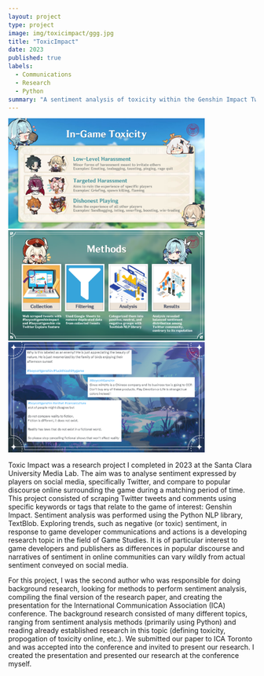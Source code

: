 ```yaml
---
layout: project
type: project
image: img/toxicimpact/ggg.jpg
title: "ToxicImpact"
date: 2023
published: true
labels:
  - Communications
  - Research
  - Python
summary: "A sentiment analysis of toxicity within the Genshin Impact Twitter community"
---
```


<div class="text-center p-4">
  <img width="400px" src="../img/toxicimpact/toxicimpacttoxicity.png" class="img-thumbnail" >
  <img width="400px" src="../img/toxicimpact/toxicimpactmethods.png" class="img-thumbnail" >
  <img width="400px" src="../img/toxicimpact/toxicimpacttweets.png" class="img-thumbnail" >
</div>

Toxic Impact was a research project I completed in 2023 at the Santa Clara University Media Lab. The aim was to analyse sentiment expressed by players on social media, specifically Twitter, and compare to popular discourse online surrounding the game during a matching period of time. This project consisted of scraping Twitter tweets and comments using specific keywords or tags that relate to the game of interest: Genshin Impact. Sentiment analysis was performed using the Python NLP library, TextBlob. Exploring trends, such as negative (or toxic) sentiment, in response to game developer communications and actions is a developing research topic in the field of Game Studies. It is of particular interest to game developers and publishers as differences in popular discourse and narratives of sentiment in online communities can vary wildly from actual sentiment conveyed on social media.

For this project, I was the second author who was responsible for doing background research, looking for methods to perform sentiment analysis, compiling the final version of the research paper, and creating the presentation for the International Communication Association (ICA) conference. The background research consisted of many different topics, ranging from sentiment analysis methods (primarily using Python) and reading already established research in this topic (defining toxicity, propogation of toxicity online, etc.). We submitted our paper to ICA Toronto and was accepted into the conference and invited to present our research. I created the presentation and presented our research at the conference myself.
